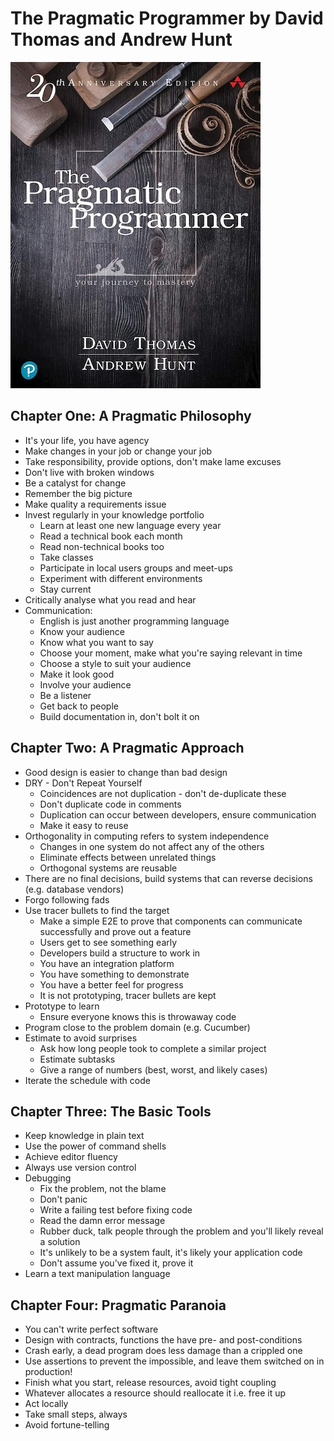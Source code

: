 # The Pragmatic Programmer by David Thomas and Andrew Hunt

![Cover](./cover.jpg)

## Chapter One: A Pragmatic Philosophy

* It's your life, you have agency
* Make changes in your job or change your job
* Take responsibility, provide options, don't make lame excuses
* Don't live with broken windows
* Be a catalyst for change
* Remember the big picture
* Make quality a requirements issue
* Invest regularly in your knowledge portfolio
  * Learn at least one new language every year
  * Read a technical book each month
  * Read non-technical books too
  * Take classes
  * Participate in local users groups and meet-ups
  * Experiment with different environments
  * Stay current
* Critically analyse what you read and hear
* Communication:
  * English is just another programming language
  * Know your audience
  * Know what you want to say
  * Choose your moment, make what you're saying relevant in time
  * Choose a style to suit your audience
  * Make it look good
  * Involve your audience
  * Be a listener
  * Get back to people
  * Build documentation in, don't bolt it on

## Chapter Two: A Pragmatic Approach

* Good design is easier to change than bad design
* DRY - Don't Repeat Yourself
  * Coincidences are not duplication - don't de-duplicate these
  * Don't duplicate code in comments
  * Duplication can occur between developers, ensure communication
  * Make it easy to reuse
* Orthogonality in computing refers to system independence
  * Changes in one system do not affect any of the others
  * Eliminate effects between unrelated things
  * Orthogonal systems are reusable
* There are no final decisions, build systems that can reverse decisions (e.g. database vendors)
* Forgo following fads
* Use tracer bullets to find the target
  * Make a simple E2E to prove that components can communicate successfully and prove out a feature
  * Users get to see something early
  * Developers build a structure to work in
  * You have an integration platform
  * You have something to demonstrate
  * You have a better feel for progress
  * It is not prototyping, tracer bullets are kept
* Prototype to learn
  * Ensure everyone knows this is throwaway code
* Program close to the problem domain (e.g. Cucumber)
* Estimate to avoid surprises
  * Ask how long people took to complete a similar project
  * Estimate subtasks
  * Give a range of numbers (best, worst, and likely cases)
* Iterate the schedule with code

## Chapter Three: The Basic Tools

* Keep knowledge in plain text
* Use the power of command shells
* Achieve editor fluency
* Always use version control
* Debugging
  * Fix the problem, not the blame
  * Don't panic
  * Write a failing test before fixing code
  * Read the damn error message
  * Rubber duck, talk people through the problem and you'll likely reveal a solution
  * It's unlikely to be a system fault, it's likely your application code
  * Don't assume you've fixed it, prove it
* Learn a text manipulation language

## Chapter Four: Pragmatic Paranoia

* You can't write perfect software
* Design with contracts, functions the have pre- and post-conditions
* Crash early, a dead program does less damage than a crippled one
* Use assertions to prevent the impossible, and leave them switched on in production!
* Finish what you start, release resources, avoid tight coupling
* Whatever allocates a resource should reallocate it i.e. free it up
* Act locally
* Take small steps, always
* Avoid fortune-telling
